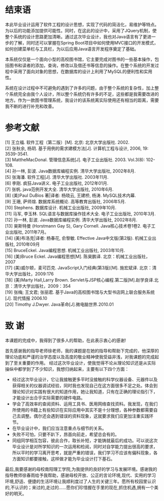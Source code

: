 # 结束语

本此毕业设计运用了软件工程的设计思想，实现了代码的简洁化，易维护等特点。为以后的功能添加提供可能性。同时，在这此的设计中，采用了JQuery机制，使整个系统的设计思路更加清晰。通过这次毕业设计，我也对Java语言有了更进一步的了解，同时还可以掌握在Spring Boot项目中如何使用MVC接口的开发模式，如何创建菜单栏与工具栏，为以后应用Java语言开发程序奠定了基础。

本系统仅仅是一个面向小型的高校图书馆，它主要完成对图书的一些基本操作，包括图书和读者的添加，查询，修改以及借还书等信息的操作。在整个系统的开发过程中采用了面向对象的思想，在数据库的设计上利用了MySQL的便利性和实用性。

系统在设计过程中不可避免的遇到了许多的问题，由于整个系统的复杂性，加上整个系统完全由我个人设计，所以整个系统仍有许多的不足，这些都是我需要改进的地方。作为一款图书管理系统，我设计的该系统离实际使用还有相当的距离，需要我不断的进行补充和改善。

# 参考文献

[1] 王立福. 软件工程（第二版）[M]. 北京: 北京大学出版社. 2002.  
[2] 张秋余, 杨玥. 基于用例的需求建模方法[J]. 计算机工程与设计, 2006, 19: 3539-3541.   
[3] MattheMacDonal. 管理信息系统[J]. 电子工业出版社. 2003. Vol.3(8): 102-108.   
[4] 孙一林, 彭波. Java数据库编程实例. 清华大学出版社, 2002年8月.  
[5] 张海潘. 软件工程[J]. 清华大学出版社. 2003年11月.  
[6] 李刚. 疯狂Java讲义. 电子工业出版社, 2012年01月.   
[7] 张帆. java范例开发大全. 清华大学出版社, 2010年6月.  
[8] (美)Paul DuBios 著|译者: 杨晓云, 王建桥, 杨涛. MySQL技术内幕.  
[9] 王珊, 萨师煊. 数据库系统概论. 高等教育出版社, 2006年5月.   
[10] Stephens. 数据库设计. 机械工业出版社, 2009年10月.  
[11] 马军, 李玉林. SQL语言与数据库操作技术大全. 电子工业出版社, 2010年3月.  
[12] 孙一林, 彭波. Java数据库编程实例. 清华大学出版社, 2002年8月.   
[13] 昊斯特曼 (Horstmann Gay S), Gary Cornell. Java核心技术卷1卷2. 电子工业出版社, 2011年7月。  
[14] (美)布洛克|译者: 杨春花, 俞黎敏. Effective Java中文版(第2版). 机械工业出版社, 2010年09月  
[15] BruceEckel. Java编程思想. 机械工业出版社, 2003年10月.  
[16] (美)Bruce Eckel. Java编程思想[M]. 陈昊鹏译. 北京：机械工业出版社，2007  
[17] (美)威尔顿，麦可匹克. JavaScript入门经典(第3版)[M]. 施宏斌译. 北京：清华大学出版社，2009:176  
[18] (美)Marty Hall,Larry Brown. Servlet与JSP核心编程.第二版[M].赵学良译.北京：清华大学出版社，2009：354  
[19] 张梅; 王文君; 张丽君. 基于Java的高校图书馆与大型书店网上联合服务系统[J]. 现代情报 2006.10  
[20] Timothy J.Dwyer. Java革命[J].微电脑世界.2010.01


# 致 谢

本课题的完成中，我得到了很多人的帮助，在此表示衷心的感谢!

首先感谢我的指导老师徐老师，我的课题是在她的指导和帮助下完成的，他深厚的理论功底和严谨的治学态度以及高度的敬业精神使我受益非浅，对我课题的完成起到了至关重要的作用。
经过这次毕业设计，使我觉得不论从理论知识还是从实际操纵中都学到了不少知识，我想归纳起来，主要有以下四个方面：  

* 经过这次毕业设计，它让我接触更多平时没接触的科学仪器设备、元器件以及获得相关的仪器调试经验，同时我也发现自己在这方面很多不足之处。体会到理论知识对实践有很大的知道作用，她让我知道，只有在正确的理论指引下，才能设计出合乎实际需要的硬件电路。
* 学会了高效率的查阅资料、运用工具书、医用网络查找资料。我发现，在我们所使用的书籍上有些知识在实际应用中其实不是十分理想，各种参数都需要自己去调整。偶尔还会遇到错误的资料现象，这就要求我们应更加注重实践环节。
* 在毕业设计中，我们应当注意重点与细节的关系。
* 失败不可怕，只要不趴下，昂首向前走，希望总会有的。
* 同组同学相互包容，彼此合作，取长补短，才能铸就最后的成功。可以说这次毕业设计是对所学知识的一次运用和检阅，同时对自学能力提出很高的要求，所以平时的学习离开思考，就是严重的错误，我们学习不应该有偏科现象，各方面知识都要接触，这样做才能为毕业设计打下基石。  

最后,我要感谢的母校南阳理工学院,为我提供的良好的学习与发展环境。感谢我的指导教师徐春雨给予我帮助，感谢母校开放、公正的言论环境,现代、实用的学习环境,舒适、便捷的生活环境让我顺利度过了人生的关键三年。愿所有校园里认识的,不认识的；来过的,走过的……愿你们珍惜握在手里的现在,抓住机遇,拥有一个美好的明天。


